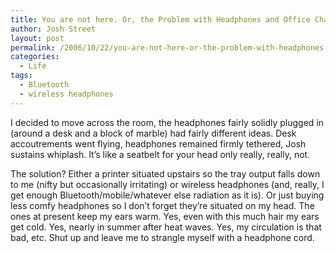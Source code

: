 ```yaml
---
title: You are not here. Or, the Problem with Headphones and Office Chairs.
author: Josh Street
layout: post
permalink: /2006/10/22/you-are-not-here-or-the-problem-with-headphones-and-office-chairs/
categories:
  - Life
tags:
  - Bluetooth
  - wireless headphones
---
```

I decided to move across the room, the headphones fairly solidly plugged in (around a desk and a block of marble) had fairly different ideas. Desk accoutrements went flying, headphones remained firmly tethered, Josh sustains whiplash. It&#8217;s like a seatbelt for your head only really, really, not.

The solution? Either a printer situated upstairs so the tray output falls down to me (nifty but occasionally irritating) or wireless headphones (and, really, I get enough Bluetooth/mobile/whatever else radiation as it is). Or just buying less comfy headphones so I don&#8217;t forget they&#8217;re situated on my head. The ones at present keep my ears warm. Yes, even with this much hair my ears get cold. Yes, nearly in summer after heat waves. Yes, my circulation is that bad, etc. Shut up and leave me to strangle myself with a headphone cord.